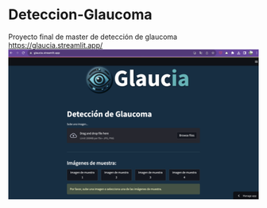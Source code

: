 # Deteccion-Glaucoma
Proyecto final de master de detección de glaucoma
https://glaucia.streamlit.app/
![Glaucia](images/app.png)

